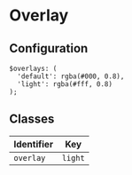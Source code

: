 # Overlay

## Configuration

```
$overlays: (
  'default': rgba(#000, 0.8),
  'light': rgba(#fff, 0.8)
);
```

## Classes

| Identifier     | Key |
|----------------|-----|
| `overlay`      | `light` |
